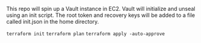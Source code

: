This repo will spin up a Vault instance in EC2. Vault will initialize and unseal using an init script. The root token and recovery keys will be added to a file called init.json in the home directory.

`terraform init`
`terraform plan`
`terraform apply -auto-approve`